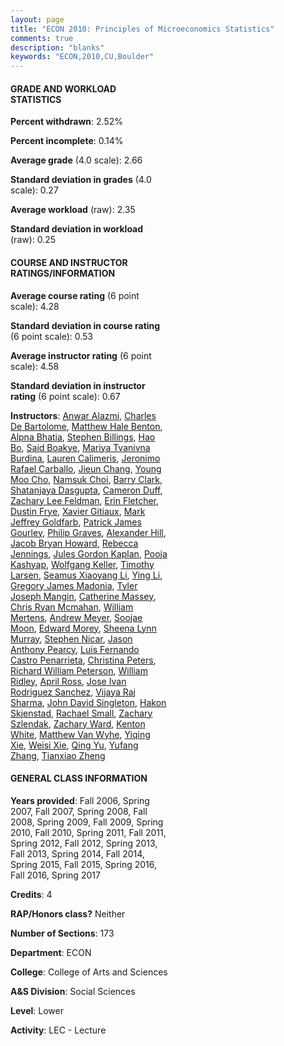 ```yaml
---
layout: page
title: "ECON 2010: Principles of Microeconomics Statistics"
comments: true
description: "blanks"
keywords: "ECON,2010,CU,Boulder"
---
```

<head>
<script src="https://ajax.googleapis.com/ajax/libs/jquery/2.1.3/jquery.min.js"></script>
<script src="https://dl.dropboxusercontent.com/s/pc42nxpaw1ea4o9/highcharts.js?dl=0"></script>
<!-- <script src="../assets/js/highcharts.js"></script> -->
<style type="text/css">@font-face {
	font-family: "Bebas Neue";
	src: url(https://www.filehosting.org/file/details/544349/BebasNeue Regular.otf) format("opentype");
	}
	h1.Bebas { 
		font-family: "Bebas Neue", Verdana, Tahoma;
	}
</style>
</head>
<body>
	<div id="container" style="float: right; width: 45%; height: 88%; margin-left: 2.5%; margin-right: 2.5%;"></div>
	<script language="JavaScript">
		$(document).ready(function() {
		var chart = {type: 'column'};
		var title = {text: 'Grade Distribution'};
		var xAxis = {categories: ['A','B','C','D','F'],crosshair: true};
		var yAxis = {min: 0,title: {text: 'Percentage'}};
		var tooltip = {headerFormat: '<center><b><span style="font-size:20px">{point.key}</span></b></center>',
		               pointFormat: '<td style="padding:0"><b>{point.y:.1f}%</b></td>',
		               footerFormat: '</table>',shared: true,useHTML: true};
		var plotOptions = {column: {pointPadding: 0.0,borderWidth: 0}};  
		var credits = {enabled: false};var series= [{name: 'Percent',data: [22.76,38.24,27.84,7.18,3.98,]}];
		var json = {};
		json.chart = chart;
		json.title = title;
		json.tooltip = tooltip;
		json.xAxis = xAxis;
		json.yAxis = yAxis;  
		json.series = series;
		json.plotOptions = plotOptions;  
		json.credits = credits;
		$('#container').highcharts(json);
	});
	</script>
</body>
			   
#### GRADE AND WORKLOAD STATISTICS

**Percent withdrawn**: 2.52%

**Percent incomplete**: 0.14%

**Average grade** (4.0 scale): 2.66

**Standard deviation in grades** (4.0 scale): 0.27

**Average workload** (raw): 2.35

**Standard deviation in workload** (raw): 0.25

#### COURSE AND INSTRUCTOR RATINGS/INFORMATION

**Average course rating** (6 point scale): 4.28

**Standard deviation in course rating** (6 point scale): 0.53

**Average instructor rating** (6 point scale): 4.58

**Standard deviation in instructor rating** (6 point scale): 0.67

**Instructors**: <a href='../../instructors/Anwar_Alazmi'>Anwar Alazmi</a>, <a href='../../instructors/Charles_De_Bartolome'>Charles De Bartolome</a>, <a href='../../instructors/Matthew_Hale_Benton'>Matthew Hale Benton</a>, <a href='../../instructors/Alpna_Bhatia'>Alpna Bhatia</a>, <a href='../../instructors/Stephen_Billings'>Stephen Billings</a>, <a href='../../instructors/Hao_Bo'>Hao Bo</a>, <a href='../../instructors/Said_Boakye'>Said Boakye</a>, <a href='../../instructors/Mariya_Tvanivna_Burdina'>Mariya Tvanivna Burdina</a>, <a href='../../instructors/Lauren_Calimeris'>Lauren Calimeris</a>, <a href='../../instructors/Jeronimo_Rafael_Carballo'>Jeronimo Rafael Carballo</a>, <a href='../../instructors/Jieun_Chang'>Jieun Chang</a>, <a href='../../instructors/Young_Moo_Cho'>Young Moo Cho</a>, <a href='../../instructors/Namsuk_Choi'>Namsuk Choi</a>, <a href='../../instructors/Barry_Clark'>Barry Clark</a>, <a href='../../instructors/Shatanjaya_Dasgupta'>Shatanjaya Dasgupta</a>, <a href='../../instructors/Cameron_Duff'>Cameron Duff</a>, <a href='../../instructors/Zachary_Lee_Feldman'>Zachary Lee Feldman</a>, <a href='../../instructors/Erin_Fletcher'>Erin Fletcher</a>, <a href='../../instructors/Dustin_Frye'>Dustin Frye</a>, <a href='../../instructors/Xavier_Gitiaux'>Xavier Gitiaux</a>, <a href='../../instructors/Mark_Jeffrey_Goldfarb'>Mark Jeffrey Goldfarb</a>, <a href='../../instructors/Patrick_James_Gourley'>Patrick James Gourley</a>, <a href='../../instructors/Philip_Graves'>Philip Graves</a>, <a href='../../instructors/Alexander_Hill'>Alexander Hill</a>, <a href='../../instructors/Jacob_Bryan_Howard'>Jacob Bryan Howard</a>, <a href='../../instructors/Rebecca_Jennings'>Rebecca Jennings</a>, <a href='../../instructors/Jules_Gordon_Kaplan'>Jules Gordon Kaplan</a>, <a href='../../instructors/Pooja_Kashyap'>Pooja Kashyap</a>, <a href='../../instructors/Wolfgang_Keller'>Wolfgang Keller</a>, <a href='../../instructors/Timothy_Larsen'>Timothy Larsen</a>, <a href='../../instructors/Seamus_Xiaoyang_Li'>Seamus Xiaoyang Li</a>, <a href='../../instructors/Ying_Li'>Ying Li</a>, <a href='../../instructors/Gregory_James_Madonia'>Gregory James Madonia</a>, <a href='../../instructors/Tyler_Joseph_Mangin'>Tyler Joseph Mangin</a>, <a href='../../instructors/Catherine_Massey'>Catherine Massey</a>, <a href='../../instructors/Chris_Ryan_Mcmahan'>Chris Ryan Mcmahan</a>, <a href='../../instructors/William_Mertens'>William Mertens</a>, <a href='../../instructors/Andrew_Meyer'>Andrew Meyer</a>, <a href='../../instructors/Soojae_Moon'>Soojae Moon</a>, <a href='../../instructors/Edward_Morey'>Edward Morey</a>, <a href='../../instructors/Sheena_Lynn_Murray'>Sheena Lynn Murray</a>, <a href='../../instructors/Stephen_Nicar'>Stephen Nicar</a>, <a href='../../instructors/Jason_Anthony_Pearcy'>Jason Anthony Pearcy</a>, <a href='../../instructors/Luis_Fernando_Castro_Penarrieta'>Luis Fernando Castro Penarrieta</a>, <a href='../../instructors/Christina_Peters'>Christina Peters</a>, <a href='../../instructors/Richard_William_Peterson'>Richard William Peterson</a>, <a href='../../instructors/William_Ridley'>William Ridley</a>, <a href='../../instructors/April_Ross'>April Ross</a>, <a href='../../instructors/Jose_Ivan_Rodriguez_Sanchez'>Jose Ivan Rodriguez Sanchez</a>, <a href='../../instructors/Vijaya_Raj_Sharma'>Vijaya Raj Sharma</a>, <a href='../../instructors/John_David_Singleton'>John David Singleton</a>, <a href='../../instructors/Hakon_Skjenstad'>Hakon Skjenstad</a>, <a href='../../instructors/Rachael_Small'>Rachael Small</a>, <a href='../../instructors/Zachary_Szlendak'>Zachary Szlendak</a>, <a href='../../instructors/Zachary_Ward'>Zachary Ward</a>, <a href='../../instructors/Kenton_White'>Kenton White</a>, <a href='../../instructors/Matthew_Van_Wyhe'>Matthew Van Wyhe</a>, <a href='../../instructors/Yiqing_Xie'>Yiqing Xie</a>, <a href='../../instructors/Weisi_Xie'>Weisi Xie</a>, <a href='../../instructors/Qing_Yu'>Qing Yu</a>, <a href='../../instructors/Yufang_Zhang'>Yufang Zhang</a>, <a href='../../instructors/Tianxiao_Zheng'>Tianxiao Zheng</a>

#### GENERAL CLASS INFORMATION

**Years provided**: Fall 2006, Spring 2007, Fall 2007, Spring 2008, Fall 2008, Spring 2009, Fall 2009, Spring 2010, Fall 2010, Spring 2011, Fall 2011, Spring 2012, Fall 2012, Spring 2013, Fall 2013, Spring 2014, Fall 2014, Spring 2015, Fall 2015, Spring 2016, Fall 2016, Spring 2017

**Credits**: 4

**RAP/Honors class?** Neither

**Number of Sections**: 173

**Department**: ECON

**College**: College of Arts and Sciences

**A&S Division**: Social Sciences

**Level**: Lower

**Activity**: LEC - Lecture

